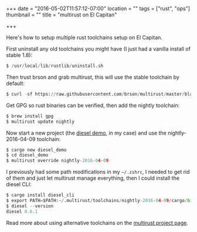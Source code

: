+++
date = "2016-05-02T11:57:12-07:00"
location = ""
tags = ["rust", "ops"]
thumbnail = ""
title = "multirust on El Capitan"

+++

Here's how to setup multiple rust toolchains setup on El Capitan.

<!--more-->

First uninstall any old toolchains you might have
(I just had a vanilla install of stable 1.8):

```python
$ /usr/local/lib/rustlib/uninstall.sh
```

Then trust brson and grab multirust,
this will use the stable toolchain by default:

```python
$ curl -sf https://raw.githubusercontent.com/brson/multirust/master/blastoff.sh | sh
```

Get GPG so rust binaries can be verified, then add the nightly toolchain:

```python
$ brew install gpg
$ multirust update nightly
```

Now start a new project (the [diesel demo](http://diesel.rs/guides/getting-started/), in my case)
and use the nightly-2016-04-09 toolchain:

```python
$ cargo new diesel_demo
$ cd diesel_demo
$ multirust override nightly-2016-04-09
```

I previously had some path modifications in my `~/.zshrc`,
I needed to get rid of them and just let multirust manage everything,
then I could install the diesel CLI:

```python
$ cargo install diesel_cli
$ export PATH=$PATH:~/.multirust/toolchains/nightly-2016-04-09/cargo/bin
$ diesel --version
diesel 0.6.1

```

Read more about using alternative toolchains
on the [multirust project page](https://github.com/brson/multirust).
